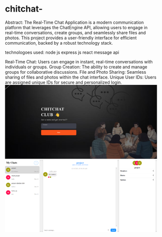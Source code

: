 # chitchat-
Abstract:
The Real-Time Chat Application is a modern communication platform that leverages the ChatEngine API, allowing users to engage in real-time conversations, create groups, and seamlessly share files and photos. This project provides a user-friendly interface for efficient communication, backed by a robust technology stack.

technologoes used:
node js
express js
react 
message api

Real-Time Chat: Users can engage in instant, real-time conversations with individuals or groups.
Group Creation: The ability to create and manage groups for collaborative discussions.
File and Photo Sharing: Seamless sharing of files and photos within the chat interface.
Unique User IDs: Users are assigned unique IDs for secure and personalized login.
![Demo Image 1](images/Screenshot%202023-12-15%20091752.png)
![Demo Image 2](images/Screenshot%202023-12-15%20092110.png)


